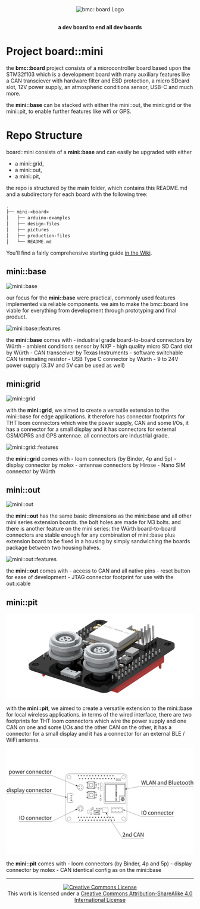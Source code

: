 <div align="center">
  <img
    alt="bmc::board Logo"
    style="border-width:0"
    src="./mini-base/pictures/logo.png"
  />
  <br />
  <br />

  **a dev board to end all dev boards**
</div>


# Project board::mini
the **bmc::board** project consists of a microcontroller board based upon the
STM32f103 which is a development board with many auxiliary features like a CAN
transciever with hardware filter and ESD protection, a micro SDcard slot, 12V
power supply, an atmospheric conditions sensor, USB-C and much more.

the **mini::base** can be stacked with either the mini::out, the mini::grid or
the mini::pit, to enable further features like wifi or GPS.


# Repo Structure
board::mini consists of a **mini::base** and can easily be upgraded with either
- a mini::grid,
- a mini::out,
- a mini::pit,

the repo is structured by the main folder, which contains this README.md and a
subdirectory for each board with the following tree:
```
.
├── mini-<board>
│   ├── arduino-examples
│   ├── design-files
│   ├── pictures
│   ├── production-files
│   └── README.md
```

You'll find a fairly comprehensive starting guide [in the
Wiki](https://github.com/bmc-labs/board-mini/wiki).


## mini::base
![mini::base](./mini-base/pictures/mini-base-cad.png "mini::base")

our focus for the **mini::base** were practical, commonly used features
implemented via reliable components. we aim to make the bmc::board line viable
for everything from development through prototyping and final product.

![mini::base::features](./mini-base/pictures/mini-base-features.png
    "mini::base::features")

the **mini::base** comes with
    - industrial grade board-to-board connectors by Würth
    - ambient conditions sensor by NXP
    - high quality micro SD Card slot by Würth
    - CAN transceiver by Texas Instruments
    - software switchable CAN terminating resistor
    - USB Type C connector by Würth
    - 9 to 24V power supply (3.3V and 5V can be used as well)

## mini:grid
![mini::grid](./mini-grid/pictures/mini-grid-cad.png "mini::grid")

with the **mini::grid**, we aimed to create a versatile extension to the
mini::base for edge applications. it therefore has connector footprints for THT
loom connectors which wire the power supply, CAN and some I/Os, it has a
connector for a small display and it has connectors for external GSM/GPRS and
GPS antennae. all connectors are industrial grade.

![mini::grid::features](./mini-grid/pictures/mini-grid-features.png
    "mini::grid::features")

the **mini::grid** comes with
    - loom connectors (by Binder, 4p and 5p)
    - display connector by molex
    - antennae connectors by Hirose
    - Nano SIM connector by Würth

## mini::out
![mini::out](./mini-out/pictures/mini-out-cad.png "mini::out")

the **mini::out** has the same basic dimensions as the mini::base and all other
mini series extension boards. the bolt holes are made for M3 bolts. and there
is another feature on the mini series: the Würth board-to-board connectors are
stable enough for any combination of mini::base plus extension board to be
fixed in a housing by simply sandwiching the boards package between two housing
halves.

![mini::out::features](./mini-out/pictures/mini-out-features.png
    "mini::out::features")

the **mini::out** comes with
    - access to CAN and all native pins
    - reset button for ease of development
    - JTAG connector footprint for use with the out::cable

## mini::pit
![mini::pit](./mini-pit/pictures/mini-pit-cad.png "mini::pit")

with the **mini::pit**, we aimed to create a versatile extension to the
mini::base for local wireless applications. in terms of the wired interface,
  there are two footprints for THT loom connectors which wire the power supply
  and one CAN on one and some I/Os and the other CAN on the other, it has a
  connector for a small display and it has a connector for an external BLE /
  WiFi antenna.

![mini::pit::features](./mini-pit/pictures/mini-pit-features.png
    "mini::pit::features")

the **mini::pit** comes with
    - loom connectors (by Binder, 4p and 5p)
    - display connector by molex
    - CAN identical config as on the mini::base

---

<div align="center">
<a rel="license" href="http://creativecommons.org/licenses/by-sa/4.0/">
  <img
    alt="Creative Commons License"
    style="border-width:0"
    src="https://i.creativecommons.org/l/by-sa/4.0/88x31.png"
  />
</a>
<br />
This work is licensed under a
<a rel="license" href="http://creativecommons.org/licenses/by-sa/4.0/">
  Creative Commons Attribution-ShareAlike 4.0 International License
</a>
</div>
